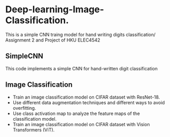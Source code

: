 # Deep-learning-Image-Classification.
This is a simple CNN traing model for hand writing digits classification/ Assignment 2 and Project of HKU ELEC4542
## SimpleCNN
This code implements a simple CNN for hand-written digit classification
## Image Classification
- Train an image classification model on CIFAR dataset with ResNet-18.
-  Use different data augmentation techniques and different ways to avoid overfitting.
- Use class activation map to analyze the feature maps of the classification model.
- Train an image classification model on CIFAR dataset with Vision Transformers (ViT).
